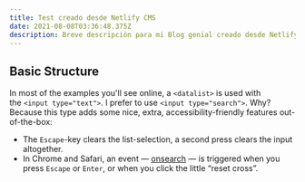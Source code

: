 ```yaml
---
title: Test creado desde Netlify CMS
date: 2021-08-08T03:36:48.375Z
description: Breve descripción para mi Blog genial creado desde Netlify
---
```

## Basic Structure

In most of the examples you'll see online, a `<datalist>` is used with the `<input type="text">`. I prefer to use `<input type="search">`. Why? Because this type adds some nice, extra, accessibility-friendly features out-of-the-box:

* The `Escape`-key clears the list-selection, a second press clears the input altogether.
* In Chrome and Safari, an event — [onsearch](https://developer.mozilla.org/en-US/docs/Web/API/HTMLInputElement/search_event) — is triggered when you press `Escape` or `Enter`, or when you click the little “reset cross”.